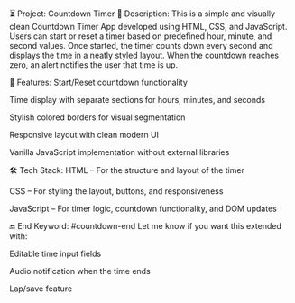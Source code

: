 


⏳ Project: Countdown Timer
📝 Description:
This is a simple and visually clean Countdown Timer App developed using HTML, CSS, and JavaScript. Users can start or reset a timer based on predefined hour, minute, and second values. Once started, the timer counts down every second and displays the time in a neatly styled layout. When the countdown reaches zero, an alert notifies the user that time is up.

🚀 Features:
Start/Reset countdown functionality

Time display with separate sections for hours, minutes, and seconds

Stylish colored borders for visual segmentation

Responsive layout with clean modern UI

Vanilla JavaScript implementation without external libraries

🛠️ Tech Stack:
HTML – For the structure and layout of the timer

CSS – For styling the layout, buttons, and responsiveness

JavaScript – For timer logic, countdown functionality, and DOM updates

🔚 End Keyword: #countdown-end
Let me know if you want this extended with:

Editable time input fields

Audio notification when the time ends

Lap/save feature
